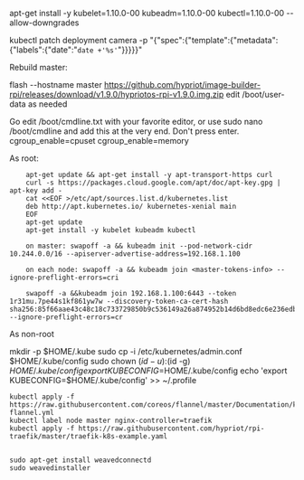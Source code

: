 apt-get install -y kubelet=1.10.0-00 kubeadm=1.10.0-00 kubectl=1.10.0-00 --allow-downgrades


kubectl patch deployment camera -p "{\"spec\":{\"template\":{\"metadata\":{\"labels\":{\"date\":\"`date +'%s'`\"}}}}}"

Rebuild master:

flash --hostname master https://github.com/hypriot/image-builder-rpi/releases/download/v1.9.0/hypriotos-rpi-v1.9.0.img.zip
edit /boot/user-data as needed

Go edit /boot/cmdline.txt with your favorite editor, or use
sudo nano /boot/cmdline
and add this at the very end. Don't press enter.
cgroup_enable=cpuset cgroup_enable=memory

As root:

        apt-get update && apt-get install -y apt-transport-https curl
        curl -s https://packages.cloud.google.com/apt/doc/apt-key.gpg | apt-key add -
        cat <<EOF >/etc/apt/sources.list.d/kubernetes.list
        deb http://apt.kubernetes.io/ kubernetes-xenial main
        EOF
        apt-get update
        apt-get install -y kubelet kubeadm kubectl

        on master: swapoff -a && kubeadm init --pod-network-cidr 10.244.0.0/16 --apiserver-advertise-address=192.168.1.100

        on each node: swapoff -a && kubeadm join <master-tokens-info> --ignore-preflight-errors=cri

        swapoff -a &&kubeadm join 192.168.1.100:6443 --token 1r31mu.7pe44s1kf861yw7w --discovery-token-ca-cert-hash sha256:85f66aae43c48c18c733729850b9c536149a26a874952b14d6bd8edc6e236edb --ignore-preflight-errors=cr

As non-root

   mkdir -p $HOME/.kube
   sudo cp -i /etc/kubernetes/admin.conf $HOME/.kube/config
   sudo chown $(id -u):$(id -g) $HOME/.kube/config
   export KUBECONFIG=$HOME/.kube/config
   echo 'export KUBECONFIG=$HOME/.kube/config' >> ~/.profile

    kubectl apply -f https://raw.githubusercontent.com/coreos/flannel/master/Documentation/kube-flannel.yml
    kubectl label node master nginx-controller=traefik
    kubectl apply -f https://raw.githubusercontent.com/hypriot/rpi-traefik/master/traefik-k8s-example.yaml


    sudo apt-get install weavedconnectd
    sudo weavedinstaller





